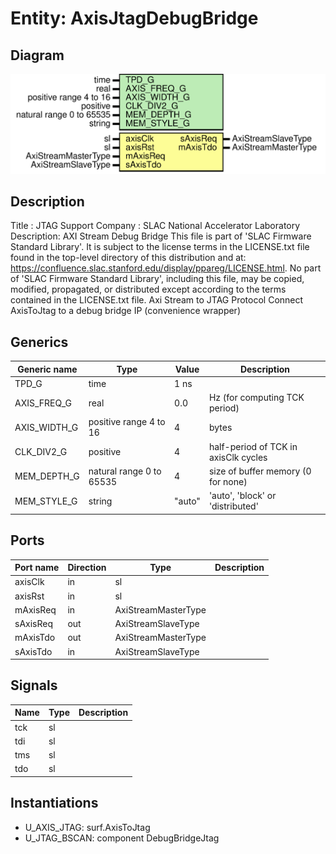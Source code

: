 # Entity: AxisJtagDebugBridge

## Diagram

![Diagram](AxisJtagDebugBridge.svg "Diagram")
## Description

Title      : JTAG Support
Company    : SLAC National Accelerator Laboratory
Description: AXI Stream Debug Bridge
This file is part of 'SLAC Firmware Standard Library'.
It is subject to the license terms in the LICENSE.txt file found in the
top-level directory of this distribution and at:
   https://confluence.slac.stanford.edu/display/ppareg/LICENSE.html.
No part of 'SLAC Firmware Standard Library', including this file,
may be copied, modified, propagated, or distributed except according to
the terms contained in the LICENSE.txt file.
Axi Stream to JTAG Protocol
Connect AxisToJtag to a debug bridge IP (convenience wrapper)
## Generics

| Generic name | Type                      | Value  | Description                          |
| ------------ | ------------------------- | ------ | ------------------------------------ |
| TPD_G        | time                      | 1 ns   |                                      |
| AXIS_FREQ_G  | real                      | 0.0    | Hz (for computing TCK period)        |
| AXIS_WIDTH_G | positive range 4 to 16    | 4      | bytes                                |
| CLK_DIV2_G   | positive                  | 4      | half-period of TCK in axisClk cycles |
| MEM_DEPTH_G  | natural  range 0 to 65535 | 4      | size of buffer memory (0 for none)   |
| MEM_STYLE_G  | string                    | "auto" | 'auto', 'block' or 'distributed'     |
## Ports

| Port name | Direction | Type                | Description |
| --------- | --------- | ------------------- | ----------- |
| axisClk   | in        | sl                  |             |
| axisRst   | in        | sl                  |             |
| mAxisReq  | in        | AxiStreamMasterType |             |
| sAxisReq  | out       | AxiStreamSlaveType  |             |
| mAxisTdo  | out       | AxiStreamMasterType |             |
| sAxisTdo  | in        | AxiStreamSlaveType  |             |
## Signals

| Name | Type | Description |
| ---- | ---- | ----------- |
| tck  | sl   |             |
|  tdi | sl   |             |
|  tms | sl   |             |
|  tdo | sl   |             |
## Instantiations

- U_AXIS_JTAG: surf.AxisToJtag
- U_JTAG_BSCAN: component DebugBridgeJtag
